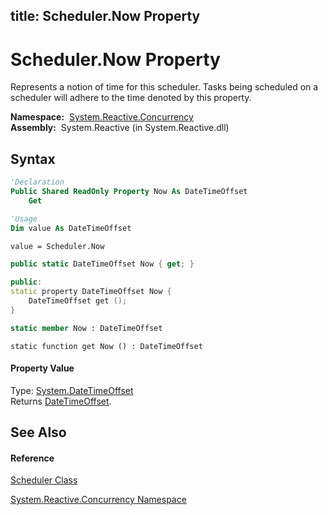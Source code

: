 title: Scheduler.Now Property
---
# Scheduler.Now Property

Represents a notion of time for this scheduler. Tasks being scheduled on a scheduler will adhere to the time denoted by this property.

**Namespace:**  [System.Reactive.Concurrency](System.Reactive.Concurrency\System.Reactive.Concurrency.md)  
**Assembly:**  System.Reactive (in System.Reactive.dll)

## Syntax

```vb
'Declaration
Public Shared ReadOnly Property Now As DateTimeOffset
    Get
```

```vb
'Usage
Dim value As DateTimeOffset

value = Scheduler.Now
```

```csharp
public static DateTimeOffset Now { get; }
```

```c++
public:
static property DateTimeOffset Now {
    DateTimeOffset get ();
}
```

```fsharp
static member Now : DateTimeOffset
```

```jscript
static function get Now () : DateTimeOffset
```

#### Property Value

Type: [System.DateTimeOffset](https://msdn.microsoft.com/en-us/library/Bb341783)  
Returns [DateTimeOffset](https://msdn.microsoft.com/en-us/library/Bb341783).

## See Also

#### Reference

[Scheduler Class](Scheduler\Scheduler.md)

[System.Reactive.Concurrency Namespace](System.Reactive.Concurrency\System.Reactive.Concurrency.md)





